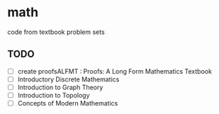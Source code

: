 # math
code from textbook problem sets

## TODO
* [ ] create proofsALFMT : Proofs: A Long Form Mathematics Textbook
* [ ] Introductory Discrete Mathematics
* [ ] Introduction to Graph Theory
* [ ] Introduction to Topology
* [ ] Concepts of Modern Mathematics
